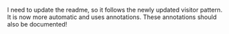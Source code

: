 I need to update the readme, so it follows the newly updated visitor pattern.
It is now more automatic and uses annotations.
These annotations should also be documented!
